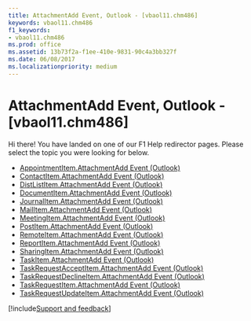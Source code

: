 ```yaml
---
title: AttachmentAdd Event, Outlook - [vbaol11.chm486]
keywords: vbaol11.chm486
f1_keywords:
- vbaol11.chm486
ms.prod: office
ms.assetid: 13b73f2a-f1ee-410e-9831-90c4a3bb327f
ms.date: 06/08/2017
ms.localizationpriority: medium
---
```



# AttachmentAdd Event, Outlook - [vbaol11.chm486]

Hi there! You have landed on one of our F1 Help redirector pages. Please select the topic you were looking for below.

- [AppointmentItem.AttachmentAdd Event (Outlook)](https://msdn.microsoft.com/library/4b048018-99af-22b8-66b5-1f876856c6a8%28Office.15%29.aspx)
- [ContactItem.AttachmentAdd Event (Outlook)](https://msdn.microsoft.com/library/ef818f33-7ed8-7beb-1fb8-83eb01c271a5%28Office.15%29.aspx)
- [DistListItem.AttachmentAdd Event (Outlook)](https://msdn.microsoft.com/library/9394a65f-8182-2e27-73fb-6837b37c6c58%28Office.15%29.aspx)
- [DocumentItem.AttachmentAdd Event (Outlook)](https://msdn.microsoft.com/library/229bc1b9-64bb-2198-1ec9-10f7129a59b9%28Office.15%29.aspx)
- [JournalItem.AttachmentAdd Event (Outlook)](https://msdn.microsoft.com/library/82ae6132-57c3-6cb3-ac50-4f76f55769c0%28Office.15%29.aspx)
- [MailItem.AttachmentAdd Event (Outlook)](https://msdn.microsoft.com/library/ae95c10b-f8dc-0341-4153-c7805d973df9%28Office.15%29.aspx)
- [MeetingItem.AttachmentAdd Event (Outlook)](https://msdn.microsoft.com/library/ea34a56f-abdc-c928-9df8-ba83d3584565%28Office.15%29.aspx)
- [PostItem.AttachmentAdd Event (Outlook)](https://msdn.microsoft.com/library/962fb9c9-4273-862b-e7d4-9c3dd9711bbd%28Office.15%29.aspx)
- [RemoteItem.AttachmentAdd Event (Outlook)](https://msdn.microsoft.com/library/7cce4d2a-4071-9277-2cbb-5ebeba781f0a%28Office.15%29.aspx)
- [ReportItem.AttachmentAdd Event (Outlook)](https://msdn.microsoft.com/library/e57a3f9b-f5a5-e345-aca7-1ab0a1c141e3%28Office.15%29.aspx)
- [SharingItem.AttachmentAdd Event (Outlook)](https://msdn.microsoft.com/library/bae4f9ea-2b03-76e6-7663-1ca2b1ef03a4%28Office.15%29.aspx)
- [TaskItem.AttachmentAdd Event (Outlook)](https://msdn.microsoft.com/library/989c0e3c-ad11-8017-3b0f-f5e3636c3de6%28Office.15%29.aspx)
- [TaskRequestAcceptItem.AttachmentAdd Event (Outlook)](https://msdn.microsoft.com/library/f678dc07-3bfc-a158-9290-3b746613e303%28Office.15%29.aspx)
- [TaskRequestDeclineItem.AttachmentAdd Event (Outlook)](https://msdn.microsoft.com/library/f7cba638-fd4c-f7b0-44fc-e4985aa9c68d%28Office.15%29.aspx)
- [TaskRequestItem.AttachmentAdd Event (Outlook)](https://msdn.microsoft.com/library/b309cddc-e166-7cea-7f5e-07f26df90986%28Office.15%29.aspx)
- [TaskRequestUpdateItem.AttachmentAdd Event (Outlook)](https://msdn.microsoft.com/library/7a30e7a5-fcc8-d1d8-8fdb-9cf1bbacee16%28Office.15%29.aspx)

[!include[Support and feedback](~/includes/feedback-boilerplate.md)]